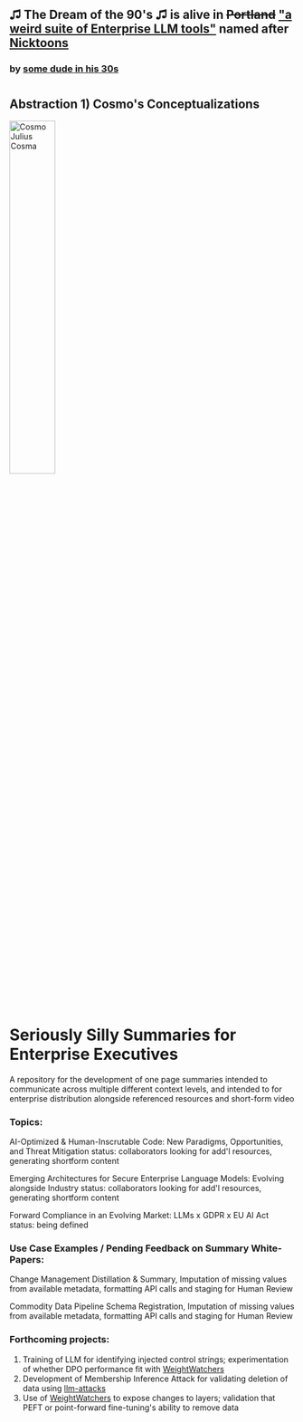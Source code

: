 ## ♫ The Dream of the 90's ♫ is alive in ~~Portland~~ ["a weird suite of Enterprise LLM tools"](https://github.com/users/rabbidave/projects/1) named after [Nicktoons](https://en.wikipedia.org/wiki/Nicktoons)
### by [some dude in his 30s](https://www.linkedin.com/in/davidisaacpierce)
#
## Abstraction 1) Cosmo's Conceptualizations

<img src="https://static.wikia.nocookie.net/fairlyoddparents/images/e/ed/Cosmo_image.png/revision/latest?cb=20230216010132&path-prefix=en" alt="Cosmo Julius Cosma" title="Cosmo" width="40%">

# Seriously Silly Summaries for Enterprise Executives
 A repository for the development of one page summaries intended to communicate across multiple different context levels, and intended to for enterprise distribution alongside referenced resources and short-form video

### Topics:

AI-Optimized & Human-Inscrutable Code: New Paradigms, Opportunities, and Threat Mitigation
status: collaborators looking for add'l resources, generating shortform content

Emerging Architectures for Secure Enterprise Language Models: Evolving alongside Industry
status: collaborators looking for add'l resources, generating shortform content

Forward Compliance in an Evolving Market: LLMs x GDPR x EU AI Act
status: being defined


### Use Case Examples / Pending Feedback on Summary White-Papers:

Change Management Distillation & Summary, Imputation of missing values from available metadata, formatting API calls and staging for Human Review

Commodity Data Pipeline Schema Registration, Imputation of missing values from available metadata, formatting API calls and staging for Human Review


### Forthcoming projects:

1) Training of LLM for identifying injected control strings; experimentation of whether DPO performance fit with [WeightWatchers](https://weightwatcher.ai/)
2) Development of Membership Inference Attack for validating deletion of data using [llm-attacks](https://github.com/llm-attacks/llm-attacks/blob/main/llm_attacks/base/attack_manager.py#L82)
3) Use of [WeightWatchers](https://weightwatcher.ai/) to expose changes to layers; validation that PEFT or point-forward fine-tuning's ability to remove data
